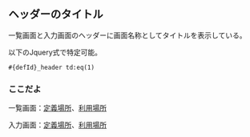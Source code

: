 ## ヘッダーのタイトル

一覧画面と入力画面のヘッダーに画面名称としてタイトルを表示している。

以下のJquery式で特定可能。
```
#{defId}_header td:eq(1)
```

### ここだよ
一覧画面：[定義場所](https://efwgrp.github.io/ske_image/svg/header.title.listPage.def.svg)、[利用場所](https://efwgrp.github.io/ske_image/svg/header.title.listPage.svg)

入力画面：[定義場所](https://efwgrp.github.io/ske_image/svg/header.title.inputPage.def.svg)、[利用場所](https://efwgrp.github.io/ske_image/svg/header.title.inputPage.svg)

